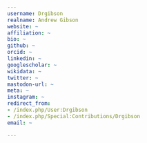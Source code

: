 ```yaml
---
username: Drgibson
realname: Andrew Gibson
website: ~
affiliation: ~
bio: ~
github: ~
orcid: ~
linkedin: ~
googlescholar: ~
wikidata: ~
twitter: ~
mastodon-url: ~
meta: ~
instagram: ~
redirect_from:
- /index.php/User:Drgibson
- /index.php/Special:Contributions/Drgibson
email: ~

---
```

